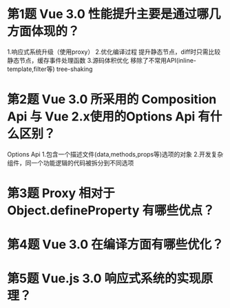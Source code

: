 # 第1题 Vue 3.0 性能提升主要是通过哪几方面体现的？
1.响应式系统升级（使用proxy）
2.优化编译过程
   提升静态节点，diff时只需比较静态节点，缓存事件处理函数
3.源码体积优化
   移除了不常用API(inline-template,filter等)
   tree-shaking

# 第2题 Vue 3.0 所采用的 Composition Api 与 Vue 2.x使用的Options Api 有什么区别？

Options Api
1.包含一个描述文件(data,methods,props等)选项的对象
2.开发复杂组件，同一个功能逻辑的代码被拆分到不同选项

# 第3题 Proxy 相对于 Object.defineProperty 有哪些优点？


# 第4题 Vue 3.0 在编译方面有哪些优化？


# 第5题 Vue.js 3.0 响应式系统的实现原理？
